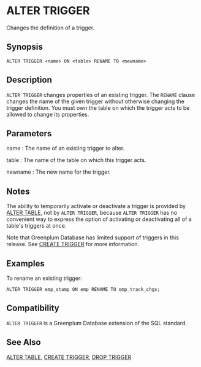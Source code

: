 # ALTER TRIGGER

Changes the definition of a trigger.

## Synopsis

``` {#sql_command_synopsis}
ALTER TRIGGER <name> ON <table> RENAME TO <newname>
```

## Description

`ALTER TRIGGER` changes properties of an existing trigger. The `RENAME` clause changes the name of the given trigger without otherwise changing the trigger definition. You must own the table on which the trigger acts to be allowed to change its properties.

## Parameters

name
:   The name of an existing trigger to alter.

table
:   The name of the table on which this trigger acts.

newname
:   The new name for the trigger.

## Notes

The ability to temporarily activate or deactivate a trigger is provided by [ALTER TABLE](/docs/sql-statements/sql-statement-alter-table.md), not by `ALTER TRIGGER`, because `ALTER TRIGGER` has no convenient way to express the option of activating or deactivating all of a table's triggers at once.

Note that Greenplum Database has limited support of triggers in this release. See [CREATE TRIGGER](/docs/sql-statements/sql-statement-create-trigger.md) for more information.

## Examples

To rename an existing trigger:

```
ALTER TRIGGER emp_stamp ON emp RENAME TO emp_track_chgs;
```

## Compatibility

`ALTER TRIGGER` is a Greenplum Database extension of the SQL standard.

## See Also

[ALTER TABLE](/docs/sql-statements/sql-statement-alter-table.md), [CREATE TRIGGER](/docs/sql-statements/sql-statement-create-trigger.md), [DROP TRIGGER](/docs/sql-statements/sql-statement-drop-trigger.md)



